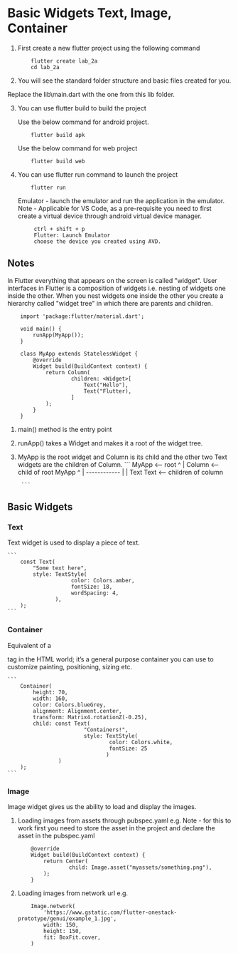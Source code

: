 # Basic Widgets Text, Image, Container

1. First create a new flutter project using the following command 

    ```
        flutter create lab_2a 
        cd lab_2a
    ```

2. You will see the standard folder structure and basic files created for you.

Replace the lib\main.dart with the one from this lib folder.

3. You can use flutter build to build the project 

    Use the below command for android project.
    ```
        flutter build apk 

    ```
    Use the below command for web project
    ```
        flutter build web
    ```

4. You can use flutter run command to launch the project 

    ```
        flutter run
    ```

   Emulator - launch the emulator and run the application in the emulator.
   Note - Applicable for VS Code, as a pre-requisite you need to 
   first create a virtual device through android virtual device manager.
   ``` 
        ctrl + shift + p
        Flutter: Launch Emulator 
        choose the device you created using AVD.
   ```


## Notes 

In Flutter everything that appears on the screen is called "widget". User interfaces in Flutter is a
composition of widgets i.e. nesting of widgets one inside the other. When you nest widgets one inside the other you create a hierarchy called "widget tree" in which there are parents and children.

```
    import 'package:flutter/material.dart';

    void main() {
        runApp(MyApp());
    }
    
    class MyApp extends StatelessWidget {
        @override
        Widget build(BuildContext context) {
            return Column(
                    children: <Widget>[
                        Text("Hello"),
                        Text("Flutter),
                    ]
            );
        }
    }
```

1. main() method is the entry point 
2. runApp() takes a Widget and makes it a root of the widget tree.
3. MyApp is the root widget and Column is its child and the other two Text widgets are the children of Column.
        ```
                MyApp   <-- root
                  ^
                  |
                Column  <-- child of root MyApp
                  ^
                  |
             ------------
            |            |
           Text        Text  <-- children of column

        ```

## Basic Widgets

### Text

Text widget is used to display a piece of text.

    ```
        const Text(
            "Some text here",
            style: TextStyle(
                        color: Colors.amber,
                        fontSize: 18,
                        wordSpacing: 4,
                   ),
        );
    ```

### Container 

Equivalent of a <div></div> tag in the HTML world; it’s a general purpose container you can use to customize painting, positioning, sizing etc.

    ```
        Container(
            height: 70,
            width: 160,
            color: Colors.blueGrey,
            alignment: Alignment.center,
            transform: Matrix4.rotationZ(-0.25),
            child: const Text(
                            "Containers!",
                            style: TextStyle(
                                    color: Colors.white,
                                    fontSize: 25
                                   )
                    )
        );
    ```

### Image 

Image widget gives us the ability to load and display the images. 

1. Loading images from assets through pubspec.yaml e.g.
   Note - for this to work first you need to store the asset in the project and declare the asset in the pubspec.yaml
   
    ```
        @override
        Widget build(BuildContext context) {
            return Center(
                    child: Image.asset("myassets/something.png"),
            );
        }
    ```
2. Loading images from network url e.g.

    ```
        Image.network(
            'https://www.gstatic.com/flutter-onestack-prototype/genui/example_1.jpg',
            width: 150,
            height: 150,
            fit: BoxFit.cover,
        )
    ```


